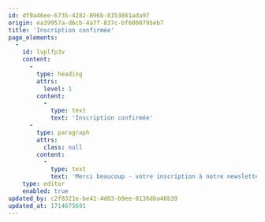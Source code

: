 ```yaml
---
id: df9a46ee-6735-4282-896b-8153861ada97
origin: ea39957a-d6cb-4a7f-837c-bf6000795eb7
title: 'Inscription confirmée'
page_elements:
  -
    id: lvplfp3v
    content:
      -
        type: heading
        attrs:
          level: 1
        content:
          -
            type: text
            text: 'Inscription confirmée'
      -
        type: paragraph
        attrs:
          class: null
        content:
          -
            type: text
            text: 'Merci beaucoup - votre inscription à notre newsletter est terminée.'
    type: editor
    enabled: true
updated_by: c2f8321e-be41-4d83-b9ee-8136dba46b39
updated_at: 1714675691
---
```

